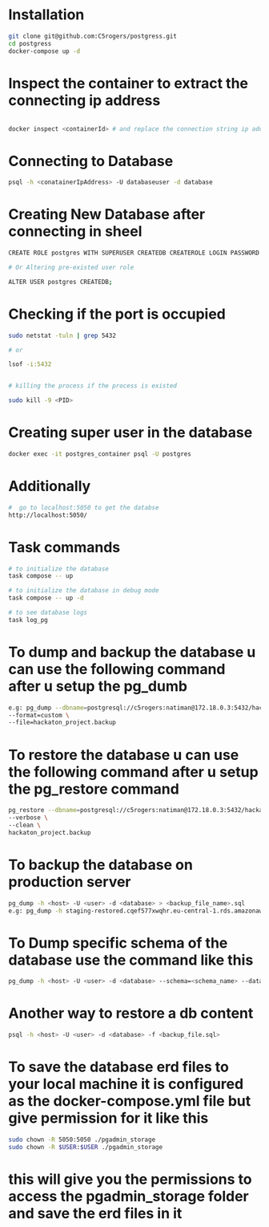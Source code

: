 # Installation

```sh
git clone git@github.com:C5rogers/postgress.git
cd postgress
docker-compose up -d
```

# Inspect the container to extract the connecting ip address

```sh

docker inspect <containerId> # and replace the connection string ip address form the inspect information provided
```

# Connecting to Database

```sh
psql -h <conatainerIpAddress> -U databaseuser -d database
```

# Creating New Database after connecting in sheel

```sh
CREATE ROLE postgres WITH SUPERUSER CREATEDB CREATEROLE LOGIN PASSWORD 'your_password';

# Or Altering pre-existed user role

ALTER USER postgres CREATEDB;

```

# Checking if the port is occupied

```sh
sudo netstat -tuln | grep 5432

# or

lsof -i:5432


# killing the process if the process is existed

sudo kill -9 <PID>

```

# Creating super user in the database

```sh
docker exec -it postgres_container psql -U postgres
```

# Additionally

```sh
#  go to localhost:5050 to get the databse
http://localhost:5050/

```

# Task commands

```sh
# to initialize the database
task compose -- up

# to initialize the database in debug mode
task compose -- up -d

# to see database logs
task log_pg
```

# To dump and backup the database u can use the following command after u setup the pg_dumb

```sh
e.g: pg_dump --dbname=postgresql://c5rogers:natiman@172.18.0.3:5432/hackaton_project \
--format=custom \
--file=hackaton_project.backup
```

# To restore the database u can use the following command after u setup the pg_restore command

```sh
pg_restore --dbname=postgresql://c5rogers:natiman@172.18.0.3:5432/hackaton_project\
--verbose \
--clean \
hackaton_project.backup
```

# To backup the database on production server

```sh
pg_dump -h <host> -U <user> -d <database> > <backup_file_name>.sql
e.g: pg_dump -h staging-restored.cqef577xwqhr.eu-central-1.rds.amazonaws.com -U postgres -d steep_meal > steep_meal_backup.sql
```

# To Dump specific schema of the database use the command like this

```sh
pg_dump -h <host> -U <user> -d <database> --schema=<schema_name> --data-only --file=<backup_file.sql>
```

# Another way to restore a db content

```sh
psql -h <host> -U <user> -d <database> -f <backup_file.sql>
```

# To save the database erd files to your local machine it is configured as the docker-compose.yml file but give permission for it like this

```sh
sudo chown -R 5050:5050 ./pgadmin_storage
sudo chown -R $USER:$USER ./pgadmin_storage
```

# this will give you the permissions to access the pgadmin_storage folder and save the erd files in it
